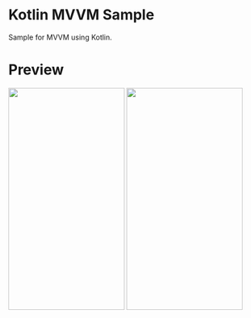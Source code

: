 # Kotlin MVVM Sample
Sample for MVVM using Kotlin.

# Preview
<img src=https://user-images.githubusercontent.com/56589369/115452459-2306bb00-a227-11eb-9a5d-fff59e6395ba.png height="440" width="230">  <img src=https://user-images.githubusercontent.com/56589369/115452468-24d07e80-a227-11eb-8edc-91038ab1b81f.png height="440" width="230">
